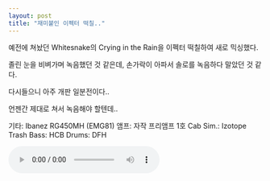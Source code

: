 ```yaml
---
layout: post
title: "재미붙인 이펙터 떡칠.."
---
```


예전에 쳐놨던 Whitesnake의 Crying in the Rain을 이펙터 떡칠하여 새로 믹싱했다.

졸린 눈을 비벼가며 녹음했던 것 같은데, 손가락이 아파서 솔로를 녹음하다 말았던 것 같다.

다시들으니 아주 개판 일분전이다..

언젠간 제대로 쳐서 녹음해야 할텐데..

기타: Ibanez RG450MH (EMG81)
앰프: 자작 프리앰프 1호
Cab Sim.: Izotope Trash
Bass: HCB
Drums: DFH

<audio src="/assets/images/8208fdd9c5efa54a1ae981b3c6911539.mp3" controls preload></audio>



